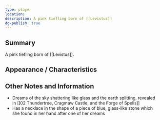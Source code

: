 ```yaml
---
type: player
location: 
description: A pink tiefling born of [[Levistus]]
dg-publish: true
---
```

## Summary
A pink tiefling born of [[Levistus]].

## Appearance / Characteristics


## Other Notes and Information
- Dreams of the sky shattering like glass and the earth splitting, revealed in [[02 Thundertree, Cragmaw Castle, and the Forge of Spells]]
- Has a necklace in the shape of a piece of blue, glass-like stone which she found in her hand after one of her dreams